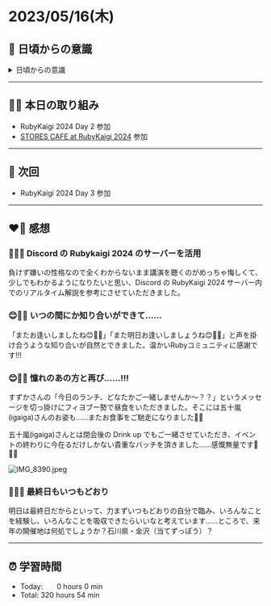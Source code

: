 # 2023/05/16(木)
## 🕺 日頃からの意識
<details><summary>日頃からの意識</summary>

- 成長スピードを早めよう。
- 自分の考えや気持ちを簡潔に言語化したり、相手にわかりやすく伝える話し方ができるようになろう。
- 心と身体の状態を把握しながら行動しよう。
- 腕立て・スクワット・腹筋・ストレッチを継続しよう。
- 説明文をよく読もう。ここでの「読む」は内容を認識・把握すること。
- 体調の回復に努めて、行動の範囲を元に戻そう。
- Git & GitHub とお友達になろう。
- 「何を、どうするのか」という意識を常に持ちながらプラクティスに臨むこと。
</details>

---

## ✍🏻 本日の取り組み
- RubyKaigi 2024 Day 2 参加
- [STORES CAFE at RubyKaigi 2024](https://hey.connpass.com/event/316586/) 参加

---

## 📍 次回
- RubyKaigi 2024 Day 3 参加

---

## ❤️‍🔥 感想
### ✍🏻🕺 Discord の Rubykaigi 2024 のサーバーを活用
負けず嫌いの性格なので全くわからないまま講演を聴くのがめっちゃ悔しくて、少しでもわかるようになりたいと思い、Discord の RubyKaigi 2024 サーバー内でのリアルタイム解説を参考にさせていただきました。

### 😊🤝🏻 いつの間にか知り合いができて......
「またお逢いしましたね😊👋🏻」「また明日お逢いしましょうね😊👋🏻」と声を掛け合うような知り合いが自然とできました。温かいRubyコミュニティに感謝です!!!

### 😊🫶🏻 憧れのあの方と再び......!!!
すずかさんの「今日のランチ、どなたかご一緒しませんか〜？？」というメッセージを切っ掛けにフィヨブー勢で昼食をいただきました。そこには五十嵐(igaiga)さんのお姿も......またお食事をご馳走になりました🙏🏻

五十嵐(igaiga)さんとは閉会後の Drink up でもご一緒させていただき、イベントの終わりに今在るだけしかない貴重なバッチを頂きました......感慨無量です🥹🙌🏻

![IMG_8390.jpeg](https://bootcamp.fjord.jp/rails/active_storage/blobs/redirect/eyJfcmFpbHMiOnsibWVzc2FnZSI6IkJBaHBBeW1NQXc9PSIsImV4cCI6bnVsbCwicHVyIjoiYmxvYl9pZCJ9fQ==--1216022a21dca3b9fe1713e55bc54246ea08c734/IMG_8390.jpeg)

### ✍🏻✨ 最終日もいつもどおり
明日は最終日だからといって、力まずいつもどおりの自分で臨み、いろんなことを経験し、いろんなことを吸収できたらいいなと考えています......ところで、来年の開催地は何処でしょうか？石川県・金沢（当てずっぽう）？

---


## ⏰ 学習時間 
- Today:&nbsp;&nbsp;&nbsp;&nbsp;&nbsp;&nbsp; 0 hours 0 min
- Total: 320 hours 54 min
